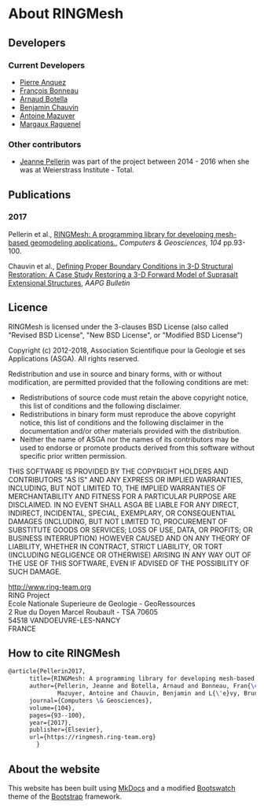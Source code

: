 # About RINGMesh

## Developers

### Current Developers

 * [Pierre Anquez](https://www.ring-team.org/home/team?view=user&limitstart=0&id=769)
 * [François Bonneau](https://www.ring-team.org/home/team?view=user&limitstart=0&id=329)
 * [Arnaud Botella](https://www.ring-team.org/home/team?view=user&limitstart=0&id=432)
 * [Benjamin Chauvin](https://www.ring-team.org/home/team?view=user&limitstart=0&id=467)
 * [Antoine Mazuyer](https://www.ring-team.org/home/team?view=user&limitstart=0&id=589)
 * [Margaux Raguenel](https://www.ring-team.org/home/team?view=user&limitstart=0&id=780)

### Other contributors

 * [Jeanne Pellerin](https://www.ring-team.org/home/team?view=user&limitstart=0&id=161)
  was part of the project between 2014 - 2016 when she was at Weierstrass Institute - Total.

## Publications

### 2017
Pellerin et al., [RINGMesh: A programming library for developing mesh-based geomodeling applications.](https://hal.archives-ouvertes.fr/hal-01493204/document),
_Computers & Geosciences, 104_ pp.93-100.

Chauvin et al., [Defining Proper Boundary Conditions in 3-D Structural Restoration: A Case Study Restoring a 3-D Forward Model of Suprasalt Extensional Structures](http://archives.datapages.com/data/bulletns/aop/2017-05-22/aapgbltn17154aop.html),
_AAPG Bulletin_

## Licence

RINGMesh is licensed under the 3-clauses BSD License (also called "Revised BSD License",
"New BSD License", or "Modified BSD License")


Copyright (c) 2012-2018, Association Scientifique pour la Geologie et ses
Applications (ASGA). All rights reserved.

Redistribution and use in source and binary forms, with or without
modification, are permitted provided that the following conditions are met:
 * Redistributions of source code must retain the above copyright
  notice, this list of conditions and the following disclaimer.
 * Redistributions in binary form must reproduce the above copyright
  notice, this list of conditions and the following disclaimer in the
  documentation and/or other materials provided with the distribution.
 * Neither the name of ASGA nor the
  names of its contributors may be used to endorse or promote products
  derived from this software without specific prior written permission.

THIS SOFTWARE IS PROVIDED BY THE COPYRIGHT HOLDERS AND CONTRIBUTORS "AS IS"
AND ANY EXPRESS OR IMPLIED WARRANTIES, INCLUDING, BUT NOT LIMITED TO,
THE IMPLIED WARRANTIES OF MERCHANTABILITY AND FITNESS FOR A PARTICULAR
PURPOSE ARE DISCLAIMED. IN NO EVENT SHALL ASGA BE LIABLE FOR ANY DIRECT,
INDIRECT, INCIDENTAL, SPECIAL, EXEMPLARY, OR CONSEQUENTIAL DAMAGES
(INCLUDING, BUT NOT LIMITED TO, PROCUREMENT OF SUBSTITUTE GOODS OR SERVICES;
LOSS OF USE, DATA, OR PROFITS; OR BUSINESS INTERRUPTION) HOWEVER CAUSED AND
ON ANY THEORY OF LIABILITY, WHETHER IN CONTRACT, STRICT LIABILITY, OR TORT
(INCLUDING NEGLIGENCE OR OTHERWISE) ARISING IN ANY WAY OUT OF THE USE OF
THIS SOFTWARE, EVEN IF ADVISED OF THE POSSIBILITY OF SUCH DAMAGE.

http://www.ring-team.org  
RING Project  
Ecole Nationale Superieure de Geologie - GeoRessources  
2 Rue du Doyen Marcel Roubault - TSA 70605  
54518 VANDOEUVRE-LES-NANCY  
FRANCE  
## How to cite RINGMesh

```latex
@article{Pellerin2017,
      title={RINGMesh: A programming library for developing mesh-based geomodeling applications},
      author={Pellerin, Jeanne and Botella, Arnaud and Bonneau, Fran{\c{c}}ois and
              Mazuyer, Antoine and Chauvin, Benjamin and L{\'e}vy, Bruno and Caumon, Guillaume},
      journal={Computers \& Geosciences},
      volume={104},
      pages={93--100},
      year={2017},
      publisher={Elsevier},
      url={https://ringmesh.ring-team.org}
        }
```

## About the website

This website has been built using [MkDocs](http://www.mkdocs.org/) and a modified
[Bootswatch](https://bootswatch.com/) theme of the [Bootstrap](https://getbootstrap.com/) framework.
